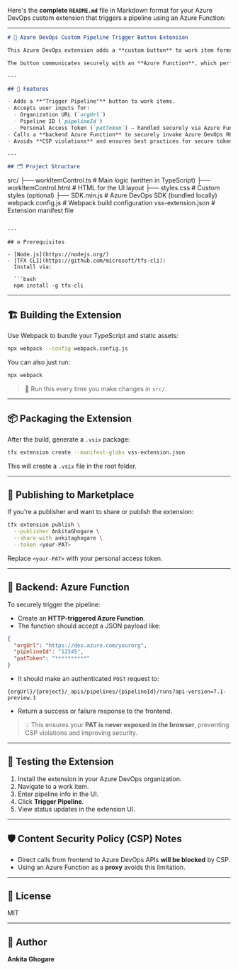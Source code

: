 Here's the **complete `README.md`** file in Markdown format for your Azure DevOps custom extension that triggers a pipeline using an Azure Function:

---

```markdown
# 🚀 Azure DevOps Custom Pipeline Trigger Button Extension

This Azure DevOps extension adds a **custom button** to work item forms that allows users to **trigger a pipeline** with custom input fields.

The button communicates securely with an **Azure Function**, which performs the actual pipeline invocation using Azure DevOps REST APIs.

---

## 🧩 Features

- Adds a **"Trigger Pipeline"** button to work items.
- Accepts user inputs for:
  - Organization URL (`orgUrl`)
  - Pipeline ID (`pipelineId`)
  - Personal Access Token (`patToken`) – handled securely via Azure Function
- Calls a **backend Azure Function** to securely invoke Azure DevOps REST API.
- Avoids **CSP violations** and ensures best practices for secure token usage.

---

## 🗂️ Project Structure

```

src/
├── workItemControl.ts      # Main logic (written in TypeScript)
├── workItemControl.html    # HTML for the UI layout
├── styles.css              # Custom styles (optional)
├── SDK.min.js              # Azure DevOps SDK (bundled locally)
webpack.config.js           # Webpack build configuration
vss-extension.json          # Extension manifest file

````

---

## ⚙️ Prerequisites

- [Node.js](https://nodejs.org/)
- [TFX CLI](https://github.com/microsoft/tfs-cli):  
  Install via:

  ```bash
  npm install -g tfx-cli
````

---

## 🏗️ Building the Extension

Use Webpack to bundle your TypeScript and static assets:

```bash
npx webpack --config webpack.config.js
```

You can also just run:

```bash
npx webpack
```

> 🔁 Run this every time you make changes in `src/`.

---

## 📦 Packaging the Extension

After the build, generate a `.vsix` package:

```bash
tfx extension create --manifest-globs vss-extension.json
```

This will create a `.vsix` file in the root folder.

---

## 🚀 Publishing to Marketplace

If you're a publisher and want to share or publish the extension:

```bash
tfx extension publish \
  --publisher AnkitaGhogare \
  --share-with ankitaghogare \
  --token <your-PAT>
```

Replace `<your-PAT>` with your personal access token.

---

## 🔐 Backend: Azure Function

To securely trigger the pipeline:

* Create an **HTTP-triggered Azure Function**.
* The function should accept a JSON payload like:

```json
{
  "orgUrl": "https://dev.azure.com/yourorg",
  "pipelineId": "12345",
  "patToken": "**********"
}
```

* It should make an authenticated `POST` request to:

```
{orgUrl}/{project}/_apis/pipelines/{pipelineId}/runs?api-version=7.1-preview.1
```

* Return a success or failure response to the frontend.

> 💡 This ensures your **PAT is never exposed in the browser**, preventing CSP violations and improving security.

---

## 🧪 Testing the Extension

1. Install the extension in your Azure DevOps organization.
2. Navigate to a work item.
3. Enter pipeline info in the UI.
4. Click **Trigger Pipeline**.
5. View status updates in the extension UI.

---

## 🛡️ Content Security Policy (CSP) Notes

* Direct calls from frontend to Azure DevOps APIs **will be blocked** by CSP.
* Using an Azure Function as a **proxy** avoids this limitation.

---

## 📝 License

MIT

---

## 🧠 Author

**Ankita Ghogare**
